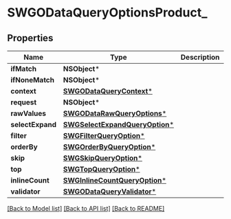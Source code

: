 # SWGODataQueryOptionsProduct_

## Properties
Name | Type | Description | Notes
------------ | ------------- | ------------- | -------------
**ifMatch** | **NSObject*** |  | [optional] 
**ifNoneMatch** | **NSObject*** |  | [optional] 
**context** | [**SWGODataQueryContext***](SWGODataQueryContext.md) |  | [optional] 
**request** | **NSObject*** |  | [optional] 
**rawValues** | [**SWGODataRawQueryOptions***](SWGODataRawQueryOptions.md) |  | [optional] 
**selectExpand** | [**SWGSelectExpandQueryOption***](SWGSelectExpandQueryOption.md) |  | [optional] 
**filter** | [**SWGFilterQueryOption***](SWGFilterQueryOption.md) |  | [optional] 
**orderBy** | [**SWGOrderByQueryOption***](SWGOrderByQueryOption.md) |  | [optional] 
**skip** | [**SWGSkipQueryOption***](SWGSkipQueryOption.md) |  | [optional] 
**top** | [**SWGTopQueryOption***](SWGTopQueryOption.md) |  | [optional] 
**inlineCount** | [**SWGInlineCountQueryOption***](SWGInlineCountQueryOption.md) |  | [optional] 
**validator** | [**SWGODataQueryValidator***](SWGODataQueryValidator.md) |  | [optional] 

[[Back to Model list]](../README.md#documentation-for-models) [[Back to API list]](../README.md#documentation-for-api-endpoints) [[Back to README]](../README.md)


